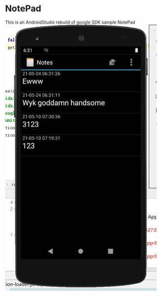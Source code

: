 # NotePad
This is an AndroidStudio rebuild of google SDK sample NotePad
![1](https://github.com/oldman4ever/NotePad/blob/master/NotePad-master/screenshot/1.png)

